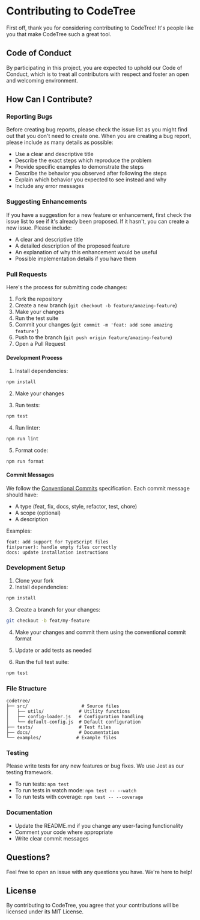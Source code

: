 # Contributing to CodeTree

First off, thank you for considering contributing to CodeTree! It's people like you that make CodeTree such a great tool.

## Code of Conduct

By participating in this project, you are expected to uphold our Code of Conduct, which is to treat all contributors with respect and foster an open and welcoming environment.

## How Can I Contribute?

### Reporting Bugs

Before creating bug reports, please check the issue list as you might find out that you don't need to create one. When you are creating a bug report, please include as many details as possible:

* Use a clear and descriptive title
* Describe the exact steps which reproduce the problem
* Provide specific examples to demonstrate the steps
* Describe the behavior you observed after following the steps
* Explain which behavior you expected to see instead and why
* Include any error messages

### Suggesting Enhancements

If you have a suggestion for a new feature or enhancement, first check the issue list to see if it's already been proposed. If it hasn't, you can create a new issue. Please include:

* A clear and descriptive title
* A detailed description of the proposed feature
* An explanation of why this enhancement would be useful
* Possible implementation details if you have them

### Pull Requests

Here's the process for submitting code changes:

1. Fork the repository
2. Create a new branch (`git checkout -b feature/amazing-feature`)
3. Make your changes
4. Run the test suite
5. Commit your changes (`git commit -m 'feat: add some amazing feature'`)
6. Push to the branch (`git push origin feature/amazing-feature`)
7. Open a Pull Request

#### Development Process

1. Install dependencies:
```bash
npm install
```

2. Make your changes

3. Run tests:
```bash
npm test
```

4. Run linter:
```bash
npm run lint
```

5. Format code:
```bash
npm run format
```

#### Commit Messages

We follow the [Conventional Commits](https://www.conventionalcommits.org/) specification. Each commit message should have:

* A type (feat, fix, docs, style, refactor, test, chore)
* A scope (optional)
* A description

Examples:
```
feat: add support for TypeScript files
fix(parser): handle empty files correctly
docs: update installation instructions
```

### Development Setup

1. Clone your fork
2. Install dependencies:
```bash
npm install
```

3. Create a branch for your changes:
```bash
git checkout -b feat/my-feature
```

4. Make your changes and commit them using the conventional commit format

5. Update or add tests as needed

6. Run the full test suite:
```bash
npm test
```

### File Structure

```
codetree/
├── src/                    # Source files
│   ├── utils/             # Utility functions
│   ├── config-loader.js   # Configuration handling
│   └── default-config.js  # Default configuration
├── tests/                 # Test files
├── docs/                  # Documentation
└── examples/             # Example files
```

### Testing

Please write tests for any new features or bug fixes. We use Jest as our testing framework.

* To run tests: `npm test`
* To run tests in watch mode: `npm test -- --watch`
* To run tests with coverage: `npm test -- --coverage`

### Documentation

* Update the README.md if you change any user-facing functionality
* Comment your code where appropriate
* Write clear commit messages

## Questions?

Feel free to open an issue with any questions you have. We're here to help!

## License

By contributing to CodeTree, you agree that your contributions will be licensed under its MIT License.